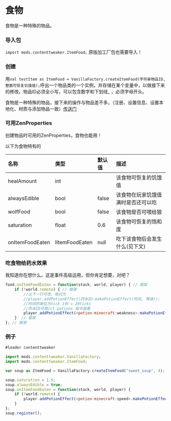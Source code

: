 # 食物

食物是一种特殊的物品。

### 导入包

`import mods.contenttweaker.ItemFood;` 原版加工厂包也需要导入！

### 创建

用`val testItem as ItemFood = VanillaFactory.createItemFood(字符串物品ID, 整数可恢复饥饿值);`呼出一个物品类的一个实例，并存储在某个变量中，以做接下来的修改。物品ID必须全小写，可以包含数字和下划线\_ ，必须字母开头。

食物是一种特殊的物品，接下来的操作与物品差不多。（注册、设置信息、设置本地化、材质与添加物品一致）[传送门](https://youyi580.gitbook.io/zentutorial/contenttweaker/vanilla-factory/item)

### 可用ZenProperties

创建物品时可用的ZenProperties，食物也能用！

以下为食物特有的

| 名称 | 类型 | 默认值 | 描述 |
| :--- | :--- | :--- | :--- |
| healAmount | int |  | 该食物可恢复的饥饿值 |
| alwaysEdible | bool | false | 该食物在玩家饥饿值满时是否还可以吃 |
| wolfFood | bool | false | 该食物是否可喂给狼 |
| saturation | float | 0.6 | 该食物可恢复的饱和度 |
| onItemFoodEaten | IItemFoodEaten | null | 吃下该食物后会发生什么\(见下文\) |

### 吃食物给药水效果

我知道你在想什么。这是事件高级运用，但你肯定想要，对吧？

```javascript
food.onItemFoodEaten = function(stack, world, player) { // 框架
    if (!world.remote) { // 框架
        //以下一行可改，格式为
        //player.addPotionEffect(药水ID.makePotionEffect(时间, 等级));
        //时间的单位为tick 1秒 = 20ticks
        //药水ID可用/ct potions 指令查看
        player.addPotionEffect(<potion:minecraft:weakness>.makePotionEffect(60, 1)); // 吃食物给3s虚弱效果
    }  // 框架
}; // 框架
```

### 例子

```javascript
#loader contenttweaker

import mods.contenttweaker.VanillaFactory;
import mods.contenttweaker.ItemFood;

var soup as ItemFood = VanillaFactory.createItemFood("sweet_soup", 4);

soup.saturation = 1.5;
soup.alwaysEdible = true;
soup.onItemFoodEaten = function(stack, world, player) {
    if (!world.remote) {
        player.addPotionEffect(<potion:minecraft:speed>.makePotionEffect(100, 1));
    }
};
soup.register();
```

